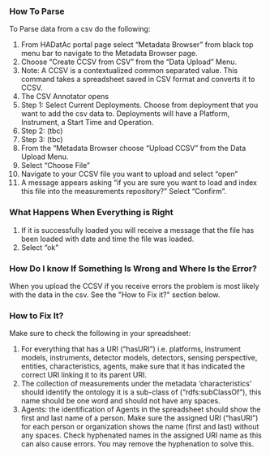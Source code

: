 ### How To Parse
To Parse data from a csv do the following:
 1.	From HADatAc portal page select “Metadata Browser” from black top menu bar to navigate to the Metadata Browser page.
 2.	Choose “Create CCSV from CSV” from the “Data Upload” Menu.
 3.	Note: A CCSV is a contextualized common separated value.  This command takes a spreadsheet saved in CSV format and converts it to CCSV. 
 4.	The CSV Annotator opens
 5.	Step 1: Select Current Deployments. Choose from deployment that you want to add the csv data to. Deployments will have a Platform, Instrument, a Start Time and Operation.
 6.	Step 2:  (tbc)
 7.	Step 3: (tbc)
 8.	From the “Metadata Browser choose “Upload CCSV” from the Data Upload Menu. 
 9.	Select “Choose File”
 10.	Navigate to your CCSV file you want to upload and select “open”
 11.	A message appears asking ”if you are sure you want to load and index this file into the measurements repository?” Select “Confirm”.

### What Happens When Everything is Right
1.	If it is successfully loaded you will receive a message that the file has been loaded with date and time the file was loaded.
2.	Select “ok”

### How Do I know If Something Is Wrong and Where Is the Error?
When you upload the CCSV if you receive errors the problem is most likely with the data in the csv. See the "How to Fix it?" section below. 

### How to Fix It?
Make sure to check the following in your spreadsheet:
 1.	For everything that has a URI (“hasURI”) i.e. platforms, instrument models, instruments, detector models, detectors, sensing perspective, entities, characteristics, agents, make sure that it has indicated the correct URI linking it to its parent URI.
 2.	The collection of measurements under the metadata ‘characteristics’ should identify the ontology it is a sub-class of (“rdfs:subClassOf”), this name should be one word and should not have any spaces.
 3.	Agents: the identification of Agents in the spreadsheet should show the first and last name of a person. Make sure the assigned URI (“hasURI”) for each person or organization shows the name (first and last) without any spaces. Check hyphenated names in the assigned URI name as this can also cause errors. You may remove the hyphenation to solve this. 